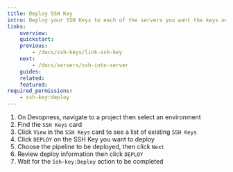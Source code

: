 ```yaml
---
title: Deploy SSH Key
intro: Deploy your SSH Keys to each of the servers you want the keys on.
links:
    overview:
    quickstart:
    previous:
        - /docs/ssh-keys/link-ssh-key
    next:
        - /docs/servers/ssh-into-server
    guides:
    related:
    featured:
required_permissions:
    - ssh-key:deploy
---
```


1. On Devopness, navigate to a project then select an environment
1. Find the `SSH Keys` card
1. Click `View` in the `SSH Keys` card to see a list of existing `SSH Keys`
1. Click `DEPLOY` on the SSH Key you want to deploy
1. Choose the pipeline to be deployed, then click `Next`
1. Review deploy information then click `DEPLOY`
1. Wait for the `Ssh-key:Deploy` action to be completed
